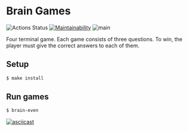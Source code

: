 # Brain Games

![Actions Status](https://github.com/orishko/backend-project-lvl1/workflows/hexlet-check/badge.svg) [![Maintainability](https://api.codeclimate.com/v1/badges/bf636b24f6f7a9ff75be/maintainability)](https://codeclimate.com/github/orishko/backend-project-lvl1/maintainability) ![main](https://github.com/orishko/backend-project-lvl1/actions/workflows/github-actions-lint.yml/badge.svg)

Four terminal game. Each game consists of three questions. To win, the player must give the correct answers to each of them.

## Setup

```sh
$ make install
```

## Run games

```sh
$ brain-even
```

[![asciicast](https://asciinema.org/a/R4L2VelWgPLbpwreJKoO60H30.svg)](https://asciinema.org/a/R4L2VelWgPLbpwreJKoO60H30)
